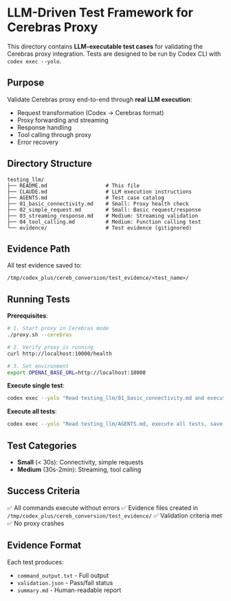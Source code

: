 # LLM-Driven Test Framework for Cerebras Proxy

This directory contains **LLM-executable test cases** for validating the Cerebras proxy integration. Tests are designed to be run by Codex CLI with `codex exec --yolo`.

## Purpose

Validate Cerebras proxy end-to-end through **real LLM execution**:
- Request transformation (Codex → Cerebras format)
- Proxy forwarding and streaming
- Response handling
- Tool calling through proxy
- Error recovery

## Directory Structure

```text
testing_llm/
├── README.md                   # This file
├── CLAUDE.md                   # LLM execution instructions
├── AGENTS.md                   # Test case catalog
├── 01_basic_connectivity.md    # Small: Proxy health check
├── 02_simple_request.md        # Small: Basic request/response
├── 03_streaming_response.md    # Medium: Streaming validation
├── 04_tool_calling.md          # Medium: Function calling test
└── evidence/                   # Test evidence (gitignored)
```

## Evidence Path

All test evidence saved to:
```text
/tmp/codex_plus/cereb_conversion/test_evidence/<test_name>/
```

## Running Tests

**Prerequisites**:
```bash
# 1. Start proxy in Cerebras mode
./proxy.sh --cerebras

# 2. Verify proxy is running
curl http://localhost:10000/health

# 3. Set environment
export OPENAI_BASE_URL=http://localhost:10000
```

**Execute single test**:
```bash
codex exec --yolo "Read testing_llm/01_basic_connectivity.md and execute it"
```

**Execute all tests**:
```bash
codex exec --yolo "Read testing_llm/AGENTS.md, execute all tests, save evidence"
```

## Test Categories

- **Small** (< 30s): Connectivity, simple requests
- **Medium** (30s-2min): Streaming, tool calling

## Success Criteria

✅ All commands execute without errors
✅ Evidence files created in `/tmp/codex_plus/cereb_conversion/test_evidence/`
✅ Validation criteria met
✅ No proxy crashes

## Evidence Format

Each test produces:
- `command_output.txt` - Full output
- `validation.json` - Pass/fail status
- `summary.md` - Human-readable report
